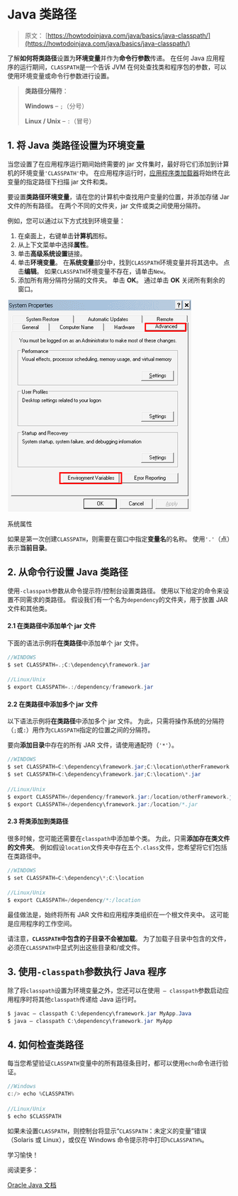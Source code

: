 # Java 类路径

> 原文： [https://howtodoinjava.com/java/basics/java-classpath/](https://howtodoinjava.com/java/basics/java-classpath/)

了解**如何将类路径**设置为**环境变量**并作为**命令行参数**传递。 在任何 Java 应用程序的运行期间，`CLASSPATH`是一个告诉 JVM 在何处查找类和程序包的参数，可以使用环境变量或命令行参数进行设置。

> **类路径分隔符**：
> 
> **Windows** – `;`（分号）
> 
> **Linux / Unix** – `:`（冒号）

## 1\. 将 Java 类路径设置为环境变量

当您设置了在应用程序运行期间始终需要的 jar 文件集时，最好将它们添加到计算机的环境变量`'CLASSPATH'`中。 在应用程序运行时，[应用程序类加载器](https://howtodoinjava.com/java/basics/jdk-jre-jvm/#jvm)将始终在此变量的指定路径下扫描 jar 文件和类。

要设置**类路径环境变量**，请在您的计算机中查找用户变量的位置，并添加存储 Jar 文件的所有路径。 在两个不同的文件夹，jar 文件或类之间使用分隔符。

例如，您可以通过以下方式找到环境变量：

1.  在桌面上，右键单击**计算机**图标。
2.  从上下文菜单中选择**属性**。
3.  单击**高级系统设置**链接。
4.  单击**环境变量**。 在**系统变量**部分中，找到`CLASSPATH`环境变量并将其选中。 点击**编辑**。 如果`CLASSPATH`环境变量不存在，请单击`New`。
5.  添加所有用分隔符分隔的文件夹。 单击 **OK**。 通过单击 **OK** 关闭所有剩余的窗口。

![System Properties](img/bcad8b82d56d5f38eab2bc2200492598.png)

系统属性

如果是第一次创建`CLASSPATH`，则需要在窗口中指定**变量名**的名称。 使用`'.'`（点）表示**当前目录**。

## 2\. 从命令行设置 Java 类路径

使用`-classpath`参数从命令提示符/控制台设置类路径。 使用以下给定的命令来设置不同需求的类路径。 假设我们有一个名为`dependency`的文件夹，用于放置 JAR 文件和其他类。

#### 2.1 在类路径中添加单个 jar 文件

下面的语法示例将**在类路径**中添加单个 jar 文件。

```java
//WINDOWS
$ set CLASSPATH=.;C:\dependency\framework.jar

//Linux/Unix
$ export CLASSPATH=.:/dependency/framework.jar

```

#### 2.2 在类路径中添加多个 jar 文件

以下语法示例将**在类路径**中添加多个 jar 文件。 为此，只需将操作系统的分隔符（`;`或`:`）用作为`CLASSPATH`指定的位置之间的分隔符。

要向**添加目录**中存在的所有 JAR 文件，请使用通配符（`'*'`）。

```java
//WINDOWS
$ set CLASSPATH=C:\dependency\framework.jar;C:\location\otherFramework.jar 				
$ set CLASSPATH=C:\dependency\framework.jar;C:\location\*.jar

//Linux/Unix
$ export CLASSPATH=/dependency/framework.jar:/location/otherFramework.jar  	
$ export CLASSPATH=/dependency\framework.jar:/location/*.jar

```

#### 2.3 将类添加到类路径

很多时候，您可能还需要在`classpath`中添加单个类。 为此，只需**添加存在类文件的文件夹**。 例如假设`location`文件夹中存在五个`.class`文件，您希望将它们包括在类路径中。

```java
//WINDOWS
$ set CLASSPATH=C:\dependency\*;C:\location

//Linux/Unix
$ export CLASSPATH=/dependency/*:/location

```

最佳做法是，始终将所有 JAR 文件和应用程序类组织在一个根文件夹中。 这可能是应用程序的工作空间。

请注意，**`CLASSPATH`中包含的子目录不会被加载**。 为了加载子目录中包含的文件，必须在`CLASSPATH`中显式列出这些目录和/或文件。

## 3\. 使用`-classpath`参数执行 Java 程序

除了将`classpath`设置为环境变量之外，您还可以在使用` – classpath`参数启动应用程序时将其他`classpath`传递给 Java 运行时。

```java
$ javac – classpath C:\dependency\framework.jar MyApp.Java
$ java – classpath C:\dependency\framework.jar MyApp

```

## 4\. 如何检查类路径

每当您希望验证`CLASSPATH`变量中的所有路径条目时，都可以使用`echo`命令进行验证。

```java
//Windows
c:/> echo %CLASSPATH%

//Linux/Unix
$ echo $CLASSPATH

```

如果未设置`CLASSPATH`，则控制台将显示“`CLASSPATH`：未定义的变量”错误（Solaris 或 Linux），或仅在 Windows 命令提示符中打印`%CLASSPATH%`。

学习愉快！

阅读更多：

[Oracle Java 文档](https://docs.oracle.com/javase/tutorial/essential/environment/paths.html)